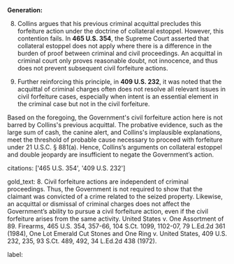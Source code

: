 **Generation:**

8. Collins argues that his previous criminal acquittal precludes this forfeiture action under the doctrine of collateral estoppel. However, this contention fails. In **465 U.S. 354**, the Supreme Court asserted that collateral estoppel does not apply where there is a difference in the burden of proof between criminal and civil proceedings. An acquittal in criminal court only proves reasonable doubt, not innocence, and thus does not prevent subsequent civil forfeiture actions.

9. Further reinforcing this principle, in **409 U.S. 232**, it was noted that the acquittal of criminal charges often does not resolve all relevant issues in civil forfeiture cases, especially when intent is an essential element in the criminal case but not in the civil forfeiture.

Based on the foregoing, the Government's civil forfeiture action here is not barred by Collins's previous acquittal. The probative evidence, such as the large sum of cash, the canine alert, and Collins's implausible explanations, meet the threshold of probable cause necessary to proceed with forfeiture under 21 U.S.C. § 881(a). Hence, Collins’s arguments on collateral estoppel and double jeopardy are insufficient to negate the Government’s action.

citations: ['465 U.S. 354', '409 U.S. 232']

gold_text: 8. Civil forfeiture actions are independent of criminal proceedings. Thus, the Government is not required to show that the claimant was convicted of a crime related to the seized property. Likewise, an acquittal or dismissal of criminal charges does not affect the Government’s ability to pursue a civil forfeiture action, even if the civil forfeiture arises from the same activity. United States v. One Assortment of 89. Firearms, 465 U.S. 354, 357-66, 104 S.Ct. 1099, 1102-07, 79 L.Ed.2d 361 (1984), One Lot Emerald Cut Stones and One Ring v. United States, 409 U.S. 232, 235, 93 S.Ct. 489, 492, 34 L.Ed.2d 438 (1972).

label: 